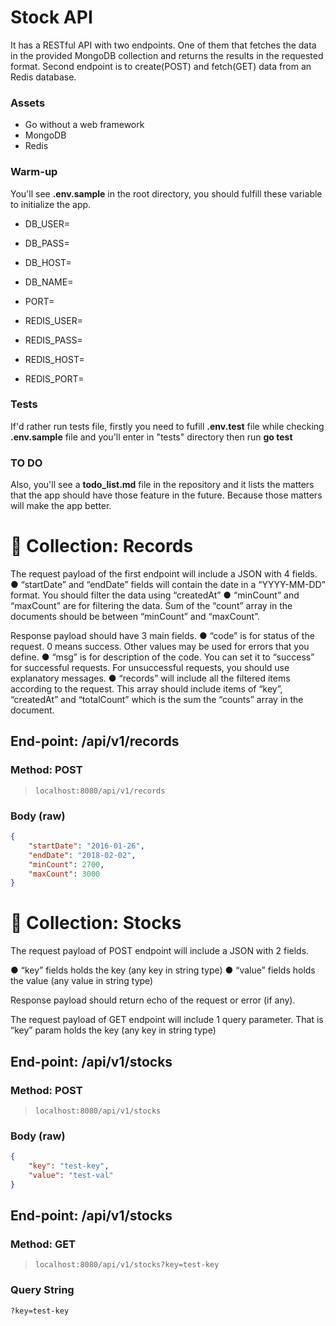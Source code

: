 # Stock API
It has a RESTful API with two endpoints. One of them that fetches the data in the provided MongoDB collection and returns the results in the requested format. Second endpoint is to create(POST) and fetch(GET) data from an Redis database.

### Assets
- Go without a web framework
- MongoDB
- Redis

### Warm-up
You'll see **.env.sample** in the root directory, you should fulfill these variable to initialize the app.

- DB_USER=
- DB_PASS=
- DB_HOST=
- DB_NAME=

- PORT=

- REDIS_USER=
- REDIS_PASS=
- REDIS_HOST=
- REDIS_PORT=

### Tests
If'd rather run tests file, firstly you need to fufill **.env.test** file while checking **.env.sample** file and you'll enter in "tests" directory then run **go test**

### TO DO
Also, you'll see a **todo_list.md** file in the repository and it lists the matters that the app should have those feature in the future. Because those matters will make the app better.

# 📁 Collection: Records 

The request payload of the first endpoint will include a JSON with 4 fields.
● “startDate” and “endDate” fields will contain the date in a “YYYY-MM-DD” format.
You should filter the data using “createdAt”
● “minCount” and “maxCount” are for filtering the data. Sum of the “count” array in
the documents should be between “minCount” and “maxCount”.

Response payload should have 3 main fields.
● “code” is for status of the request. 0 means success. Other values may be used
for errors that you define.
● “msg” is for description of the code. You can set it to “success” for successful
requests. For unsuccessful requests, you should use explanatory messages.
● “records” will include all the filtered items according to the request. This array
should include items of “key”, “createdAt” and “totalCount” which is the sum the
“counts” array in the document.

## End-point: /api/v1/records
### Method: POST
>```
>localhost:8080/api/v1/records
>```
### Body (**raw**)

```json
{
    "startDate": "2016-01-26",
    "endDate": "2018-02-02",
    "minCount": 2700,
    "maxCount": 3000
}
```

# 📁 Collection: Stocks 

The request payload of POST endpoint will include a JSON with 2 fields.

● “key” fields holds the key (any key in string type)
● “value” fields holds the value (any value in string type)

Response payload should return echo of the request or error (if any).

The request payload of GET endpoint will include 1 query parameter. That is “key”
param holds the key (any key in string type)

## End-point: /api/v1/stocks
### Method: POST
>```
>localhost:8080/api/v1/stocks
>```
### Body (**raw**)

```json
{
    "key": "test-key",
    "value": "test-val"
}
```

## End-point: /api/v1/stocks
### Method: GET
>```
>localhost:8080/api/v1/stocks?key=test-key
>```
### Query String

```
?key=test-key
```
